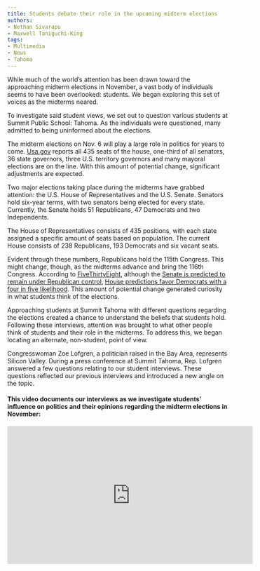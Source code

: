 ```yaml
---
title: Students debate their role in the upcoming midterm elections
authors:
- Nethan Sivarapu
- Maxwell Taniguchi-King
tags:
- Multimedia
- News
- Tahoma
---
```

While much of the world’s attention has been drawn toward the approaching midterm elections in November, a vast body of individuals seems to have been overlooked: students. We began exploring this set of voices as the midterms neared.

To investigate said student views, we set out to question various students at Summit Public School: Tahoma. As the individuals were questioned, many admitted to being uninformed about the elections.

The midterm elections on Nov. 6 will play a large role in politics for years to come. [Usa.gov](https://www.usa.gov/midterm-state-and-local-elections#item-213861) reports all 435 seats of the house, one-third of all senators, 36 state governors, three U.S. territory governors and many mayoral elections are on the line. With this amount of potential change, significant adjustments are expected.

Two major elections taking place during the midterms have grabbed attention: the U.S. House of Representatives and the U.S. Senate. Senators hold six-year terms, with two senators being elected for every state. Currently, the Senate holds 51 Republicans, 47 Democrats and two Independents.

The House of Representatives consists of 435 positions, with each state assigned a specific amount of seats based on population. The current House consists of 238 Republicans, 193 Democrats and six vacant seats.

Evident through these numbers, Republicans hold the 115th Congress. This might change, though, as the midterms advance and bring the 116th Congress. According to [FiveThirtyEight](https://fivethirtyeight.com/tag/2018-election/?ex_cid=midterms-header), although the [Senate is predicted to remain under Republican control](https://projects.fivethirtyeight.com/2018-midterm-election-forecast/senate/?ex_cid=midterms-header), [House predictions favor Democrats with a four in five likelihood](https://projects.fivethirtyeight.com/2018-midterm-election-forecast/house/?ex_cid=midterms-header). This amount of potential change generated curiosity in what students think of the elections.

Approaching students at Summit Tahoma with different questions regarding the elections created a chance to understand the beliefs that students hold. Following these interviews, attention was brought to what other people think of students and their role in the midterms. To address this, we began locating an alternate, non-student, point of view.

Congresswoman Zoe Lofgren, a politician raised in the Bay Area, represents Silicon Valley. During a press conference at Summit Tahoma, Rep. Lofgren answered a few questions relating to our student interviews. These questions reflected our previous interviews and introduced a new angle on the topic.

#### This video documents our interviews as we investigate students’ influence on politics and their opinions regarding the midterm elections in November:

<iframe width="560" height="315" src="https://www.youtube.com/embed/RteUquSedeM" frameborder="0" allow="autoplay; encrypted-media" allowfullscreen></iframe>
